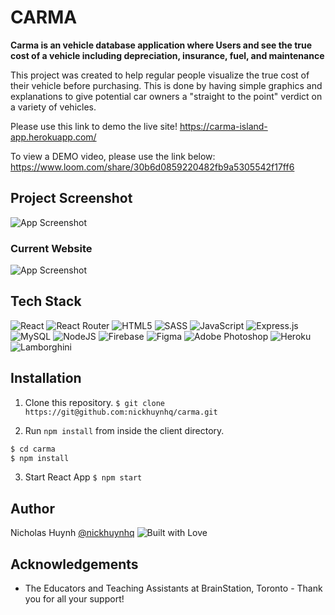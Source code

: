 # CARMA

**Carma is an vehicle database application where Users and see the true cost of a vehicle including depreciation, insurance, fuel, and maintenance**

This project was created to help regular people visualize the true cost of their vehicle before purchasing. This is done by having simple graphics and explanations to give potential car owners a "straight to the point" verdict on a variety of vehicles.

Please use this link to demo the live site!
https://carma-island-app.herokuapp.com/

To view a DEMO video, please use the link below:
https://www.loom.com/share/30b6d0859220482fb9a5305542f17ff6

## Project Screenshot

![App Screenshot](https://firebasestorage.googleapis.com/v0/b/carma-95b63.appspot.com/o/carma-mockup.jpg?alt=media&token=d7020ff0-a393-476c-be1d-1d2c99bb06e4)


### Current Website

![App Screenshot](https://firebasestorage.googleapis.com/v0/b/carma-95b63.appspot.com/o/carma-2.jpg?alt=media&token=59472fe5-b0fe-44a4-84ce-d54c4f9b1062)


## Tech Stack
![React](https://img.shields.io/badge/react-%2320232a.svg?style=for-the-badge&logo=react&logoColor=%2361DAFB)
![React Router](https://img.shields.io/badge/React_Router-CA4245?style=for-the-badge&logo=react-router&logoColor=white)
![HTML5](https://img.shields.io/badge/html5-%23E34F26.svg?style=for-the-badge&logo=html5&logoColor=white)
![SASS](https://img.shields.io/badge/SASS-hotpink.svg?style=for-the-badge&logo=SASS&logoColor=white)
![JavaScript](https://img.shields.io/badge/javascript-%23323330.svg?style=for-the-badge&logo=javascript&logoColor=%23F7DF1E)
![Express.js](https://img.shields.io/badge/express.js-%23404d59.svg?style=for-the-badge&logo=express&logoColor=%2361DAFB)
![MySQL](https://img.shields.io/badge/mysql-%2300f.svg?style=for-the-badge&logo=mysql&logoColor=white)
![NodeJS](https://img.shields.io/badge/node.js-6DA55F?style=for-the-badge&logo=node.js&logoColor=white)
![Firebase](https://img.shields.io/badge/Firebase-039BE5?style=for-the-badge&logo=Firebase&logoColor=white)
![Figma](https://img.shields.io/badge/figma-%23F24E1E.svg?style=for-the-badge&logo=figma&logoColor=white)
![Adobe Photoshop](https://img.shields.io/badge/Adobe%20Photoshop-31A8FF?style=for-the-badge&logo=Adobe%20Photoshop&logoColor=black)
![Heroku](https://img.shields.io/badge/Heroku-430098?style=for-the-badge&logo=heroku&logoColor=white)
![Lamborghini](https://aleen42.github.io/badges/src/lamborghini.svg)



## Installation

1. Clone this repository.
```$ git clone https://git@github.com:nickhuynhq/carma.git```


2. Run `npm install` from inside the client directory.


```bash
$ cd carma
$ npm install
```

3. Start React App
```$ npm start```

## Author

Nicholas Huynh [@nickhuynhq](https://github.com/nickhuynhq)
![Built with Love](http://ForTheBadge.com/images/badges/built-with-love.svg)

## Acknowledgements

- The Educators and Teaching Assistants at BrainStation, Toronto - Thank you for all your support!

